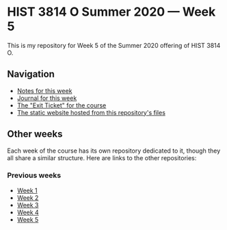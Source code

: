 # HIST 3814 O Summer 2020 — Week 5

This is my repository for Week 5 of the Summer 2020 offering of HIST 3814 O.

## Navigation

* [Notes for this week](notes.md)
* [Journal for this week](journal.md)
* [The "Exit Ticket" for the course](exit-ticket.md)
* [The static website hosted from this repository's files](https://erikhumphrey.github.io/hist3814o-s20-week6/)

## Other weeks

Each week of the course has its own repository dedicated to it, though they all share a similar structure. Here are links to the other repositories:

### Previous weeks

* [Week 1](https://github.com/ErikHumphrey/hist3814o-s20-week1)
* [Week 2](https://github.com/ErikHumphrey/hist3814o-s20-week2)
* [Week 3](https://github.com/ErikHumphrey/hist3814o-s20-week3)
* [Week 4](https://github.com/ErikHumphrey/hist3814o-s20-week4)
* [Week 5](https://github.com/ErikHumphrey/hist3814o-s20-week5)
